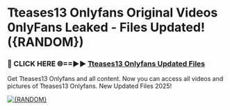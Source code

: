 # Tteases13 Onlyfans Original Videos 0nlyFans Leaked - Files Updated! ({RANDOM})

<h3>🔴 CLICK HERE 🌐==►► <a href="https://betterlinks.top/A2PfLJ" rel="nofollow">Tteases13 Onlyfans Updated Files</a></h3>

Get Tteases13 Onlyfans and all content. Now you can access all videos and pictures of Tteases13 Onlyfans. New Updated Files 2025!

[![{RANDOM}](https://i.imgur.com/ppqm5kG.gif)](https://betterlinks.top/A2PfLJ)
